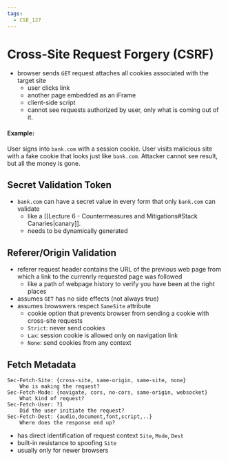 ```yaml
---
tags:
  - CSE_127
---
```


# Cross-Site Request Forgery (CSRF)
- browser sends `GET` request attaches all cookies associated with the target site
	- user clicks link
	- another page embedded as an iFrame
	- client-side script
	- cannot see requests authorized by user, only what is coming out of it.

#### Example:
User signs into `bank.com` with a session cookie. User visits malicious site with a fake cookie that looks just like `bank.com`. Attacker cannot see result, but all the money is gone. 

## Secret Validation Token
- `bank.com` can have a secret value in every form that only `bank.com` can validate
	- like a [[Lecture 6 - Countermeasures and Mitigations#Stack Canaries|canary]]. 
	- needs to be dynamically generated
## Referer/Origin Validation
- referer request header contains the URL of the previous web page from which a link to the currenrly requested page was followed
	- like a path of webpage history to verify you have been at the right places
- assumes `GET` has no side effects (not always true)
- assumes browswers respect `SameSite` attribute
	- cookie option that prevents browser from sending a cookie with cross-site requests
	- `Strict`: never send cookies
	- `Lax`: session cookie is allowed only on navigation link
	- `None`: send cookies from any context
## Fetch Metadata
```
Sec-Fetch-Site: {cross-site, same-origin, same-site, none} 
	Who is making the request? 
Sec-Fetch-Mode: {navigate, cors, no-cors, same-origin, websocket} 
	What kind of request? 
Sec-Fetch-User: ?1 
	Did the user initiate the request? 
Sec-Fetch-Dest: {audio,document,font,script,..} 
	Where does the response end up?
```
- has direct identification of request context `Site`, `Mode`, `Dest`
- built-in resistance to spoofing `Site`
- usually only for newer browsers
